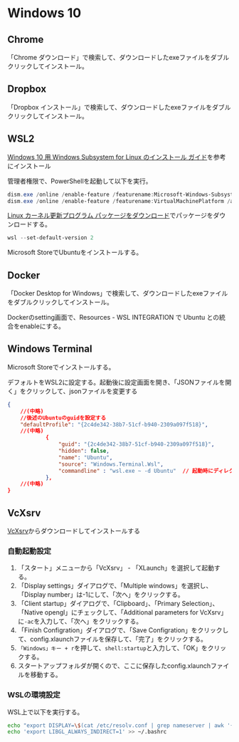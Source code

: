 # Windows 10

## Chrome

「Chrome ダウンロード」で検索して、ダウンロードしたexeファイルをダブルクリックしてインストール。

## Dropbox

「Dropbox インストール」で検索して、ダウンロードしたexeファイルをダブルクリックしてインストール。

## WSL2

[Windows 10 用 Windows Subsystem for Linux のインストール ガイド](https://docs.microsoft.com/ja-jp/windows/wsl/install-win10)を参考にインストール

管理者権限で、PowerShellを起動して以下を実行。

```powershell
dism.exe /online /enable-feature /featurename:Microsoft-Windows-Subsystem-Linux /all /norestart
dism.exe /online /enable-feature /featurename:VirtualMachinePlatform /all /norestart
```

[Linux カーネル更新プログラム パッケージをダウンロード](https://docs.microsoft.com/ja-jp/windows/wsl/install-win10#step-4---download-the-linux-kernel-update-package)でパッケージをダウンロードする。

```powershell
wsl --set-default-version 2
```

Microsoft StoreでUbuntuをインストールする。

## Docker

「Docker Desktop for Windows」で検索して、ダウンロードしたexeファイルをダブルクリックしてインストール。

Dockerのsetting画面で、Resources - WSL INTEGRATION で Ubuntu との統合をenableにする。

## Windows Terminal

Microsoft Storeでインストールする。

デフォルトをWSL2に設定する。起動後に設定画面を開き、「JSONファイルを開く」をクリックして、jsonファイルを変更する

```json
{
    //(中略)
    //後述のUbuntuのguidを設定する
    "defaultProfile": "{2c4de342-38b7-51cf-b940-2309a097f518}",
    //(中略)
            {
                "guid": "{2c4de342-38b7-51cf-b940-2309a097f518}",
                "hidden": false,
                "name": "Ubuntu",
                "source": "Windows.Terminal.Wsl",
                "commandline" : "wsl.exe ~ -d Ubuntu"  // 起動時にディレクトリをUbutuのHOMEにする
            },
    //(中略)
}
```

## VcXsrv

[VcXsrv](https://sourceforge.net/projects/vcxsrv/)からダウンロードしてインストールする

### 自動起動設定

1. 「スタート」メニューから「VcXsrv」 - 「XLaunch」を選択して起動する。
2. 「Display settings」ダイアログで、「Multiple windows」を選択し、「Display number」は-1にして、「次へ」をクリックする。
3. 「Client startup」ダイアログで、「Clipboard」、「Primary Selection」、「Native opengl」にチェックして、「Additional parameters for VcXsrv」に`-ac`を入力して、「次へ」をクリックする。
4. 「Finish Configration」ダイアログで、「Save Configration」をクリックして、config.xlaunchファイルを保存して、「完了」をクリックする。
5. `「Windows」キー + r`を押して、`shell:startup`と入力して、「OK」をクリックする。
6. スタートアップフォルダが開くので、ここに保存したconfig.xlaunchファイルを移動する。

### WSLの環境設定

WSL上で以下を実行する。

```bash
echo "export DISPLAY=\$(cat /etc/resolv.conf | grep nameserver | awk '{print \$2}'):0.0" >> ~/.bashrc
echo 'export LIBGL_ALWAYS_INDIRECT=1' >> ~/.bashrc
```
